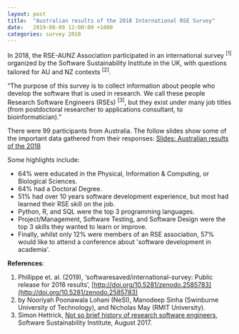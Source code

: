 ```yaml
---
layout: post
title:  "Australian results of the 2018 International RSE Survey"
date:   2019-08-09 12:00:00 +1000
categories: survey 2018
---
```


In 2018, the RSE-AUNZ Association participated in an international survey <sup>[1]</sup> organized by the Software Sustainability Institute in the UK, with questions tailored for AU and NZ contexts <sup>[2]</sup>.

“The purpose of this survey is to collect information about people who develop the software that is used in research. We call these people Research Software Engineers (RSEs) <sup>[3]</sup>, but they exist under many job titles (from postdoctoral researcher to applications consultant, to bioinformatician).”

There were 99 participants from Australia. The follow slides show some of the important data gathered from their responses: [Slides: Australian results of the 2018](../assets/RSE_Survey_2018_AU_v3.pdf)

Some highlights include: 

  -  64% were educated in the Physical, Information & Computing, or Biological Sciences.
  -  64% had a Doctoral Degree.
  -  51% had over 10 years software development experience, but most had learned their RSE skill on the job.
  -  Python, R, and SQL were the top 3 programming languages.
  -  Project/Management, Software Testing, and Software Design were the top 3 skills they wanted to learn or improve.
  -  Finally, whilst only 12% were members of an RSE association, 57% would like to attend a conference about 'software development in academia'.

**References**:

1. Phillippe et. al. (2019), ‘softwaresaved/international-survey: Public release for 2018 results’, [http://doi.org/10.5281/zenodo.2585783](http://doi.org/10.5281/zenodo.2585783)
2. by Nooriyah Poonawala Lohani (NeSI), Manodeep Sinha (Swinburne University of Technology), and Nicholas May (RMIT University).
3. Simon Hettrick, [Not so brief history of research software engineers](https://www.software.ac.uk/blog/2016-11-17-not-so-brief-history-research-software-engineers), Software Sustainability Institute, August 2017.


